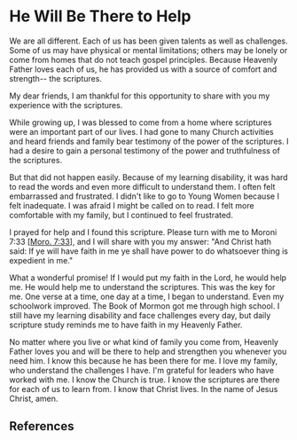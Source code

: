 # He Will Be There to Help

We are all different. Each of us has been given talents as well as challenges.
Some of us may have physical or mental limitations; others may be lonely or
come from homes that do not teach gospel principles. Because Heavenly Father
loves each of us, he has provided us with a source of comfort and strength--
the scriptures.

My dear friends, I am thankful for this opportunity to share with you my
experience with the scriptures.

While growing up, I was blessed to come from a home where scriptures were an
important part of our lives. I had gone to many Church activities and heard
friends and family bear testimony of the power of the scriptures. I had a
desire to gain a personal testimony of the power and truthfulness of the
scriptures.

But that did not happen easily. Because of my learning disability, it was hard
to read the words and even more difficult to understand them. I often felt
embarrassed and frustrated. I didn't like to go to Young Women because I felt
inadequate. I was afraid I might be called on to read. I felt more comfortable
with my family, but I continued to feel frustrated.

I prayed for help and I found this scripture. Please turn with me to Moroni
7:33 [[Moro. 7:33](/scriptures/bofm/moro/7.33?lang=eng#32)], and I will share
with you my answer: "And Christ hath said: If ye will have faith in me ye
shall have power to do whatsoever thing is expedient in me."

What a wonderful promise! If I would put my faith in the Lord, he would help
me. He would help me to understand the scriptures. This was the key for me.
One verse at a time, one day at a time, I began to understand. Even my
schoolwork improved. The Book of Mormon got me through high school. I still
have my learning disability and face challenges every day, but daily scripture
study reminds me to have faith in my Heavenly Father.

No matter where you live or what kind of family you come from, Heavenly Father
loves you and will be there to help and strengthen you whenever you need him.
I know this because he has been there for me. I love my family, who understand
the challenges I have. I'm grateful for leaders who have worked with me. I
know the Church is true. I know the scriptures are there for each of us to
learn from. I know that Christ lives. In the name of Jesus Christ, amen.

## References


